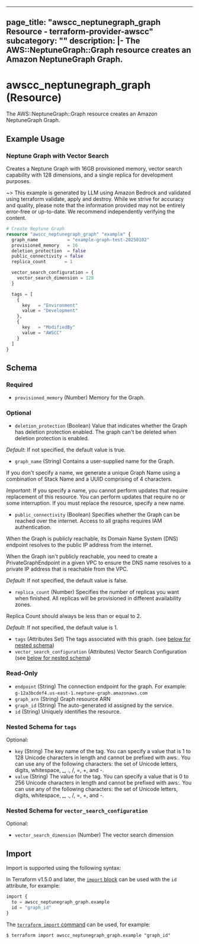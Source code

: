 
---
page_title: "awscc_neptunegraph_graph Resource - terraform-provider-awscc"
subcategory: ""
description: |-
  The AWS::NeptuneGraph::Graph resource creates an Amazon NeptuneGraph Graph.
---

# awscc_neptunegraph_graph (Resource)

The AWS::NeptuneGraph::Graph resource creates an Amazon NeptuneGraph Graph.

## Example Usage

### Neptune Graph with Vector Search

Creates a Neptune Graph with 16GB provisioned memory, vector search capability with 128 dimensions, and a single replica for development purposes.

~> This example is generated by LLM using Amazon Bedrock and validated using terraform validate, apply and destroy. While we strive for accuracy and quality, please note that the information provided may not be entirely error-free or up-to-date. We recommend independently verifying the content.

```terraform
# Create Neptune Graph
resource "awscc_neptunegraph_graph" "example" {
  graph_name           = "example-graph-test-20250102"
  provisioned_memory   = 16
  deletion_protection  = false
  public_connectivity = false
  replica_count       = 1

  vector_search_configuration = {
    vector_search_dimension = 128
  }

  tags = [
    {
      key   = "Environment"
      value = "Development"
    },
    {
      key   = "ModifiedBy"
      value = "AWSCC"
    }
  ]
}
```

<!-- schema generated by tfplugindocs -->
## Schema

### Required

- `provisioned_memory` (Number) Memory for the Graph.

### Optional

- `deletion_protection` (Boolean) Value that indicates whether the Graph has deletion protection enabled. The graph can't be deleted when deletion protection is enabled.

_Default_: If not specified, the default value is true.
- `graph_name` (String) Contains a user-supplied name for the Graph. 

If you don't specify a name, we generate a unique Graph Name using a combination of Stack Name and a UUID comprising of 4 characters.

_Important_: If you specify a name, you cannot perform updates that require replacement of this resource. You can perform updates that require no or some interruption. If you must replace the resource, specify a new name.
- `public_connectivity` (Boolean) Specifies whether the Graph can be reached over the internet. Access to all graphs requires IAM authentication.

When the Graph is publicly reachable, its Domain Name System (DNS) endpoint resolves to the public IP address from the internet.

When the Graph isn't publicly reachable, you need to create a PrivateGraphEndpoint in a given VPC to ensure the DNS name resolves to a private IP address that is reachable from the VPC.

_Default_: If not specified, the default value is false.
- `replica_count` (Number) Specifies the number of replicas you want when finished. All replicas will be provisioned in different availability zones.

Replica Count should always be less than or equal to 2.

_Default_: If not specified, the default value is 1.
- `tags` (Attributes Set) The tags associated with this graph. (see [below for nested schema](#nestedatt--tags))
- `vector_search_configuration` (Attributes) Vector Search Configuration (see [below for nested schema](#nestedatt--vector_search_configuration))

### Read-Only

- `endpoint` (String) The connection endpoint for the graph. For example: `g-12a3bcdef4.us-east-1.neptune-graph.amazonaws.com`
- `graph_arn` (String) Graph resource ARN
- `graph_id` (String) The auto-generated id assigned by the service.
- `id` (String) Uniquely identifies the resource.

<a id="nestedatt--tags"></a>
### Nested Schema for `tags`

Optional:

- `key` (String) The key name of the tag. You can specify a value that is 1 to 128 Unicode characters in length and cannot be prefixed with aws:. You can use any of the following characters: the set of Unicode letters, digits, whitespace, _, ., /, =, +, and -.
- `value` (String) The value for the tag. You can specify a value that is 0 to 256 Unicode characters in length and cannot be prefixed with aws:. You can use any of the following characters: the set of Unicode letters, digits, whitespace, _, ., /, =, +, and -.


<a id="nestedatt--vector_search_configuration"></a>
### Nested Schema for `vector_search_configuration`

Optional:

- `vector_search_dimension` (Number) The vector search dimension

## Import

Import is supported using the following syntax:

In Terraform v1.5.0 and later, the [`import` block](https://developer.hashicorp.com/terraform/language/import) can be used with the `id` attribute, for example:

```terraform
import {
  to = awscc_neptunegraph_graph.example
  id = "graph_id"
}
```

The [`terraform import` command](https://developer.hashicorp.com/terraform/cli/commands/import) can be used, for example:

```shell
$ terraform import awscc_neptunegraph_graph.example "graph_id"
```
